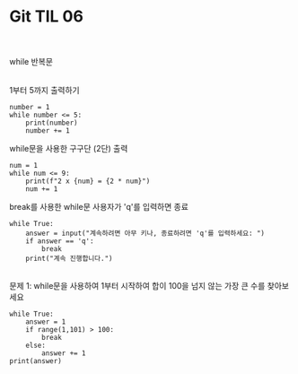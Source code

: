 # Git TIL 06 <br><br>
while 반복문

<br>
1부터 5까지 출력하기

```
number = 1
while number <= 5:
    print(number)
    number += 1
```

while문을 사용한 구구단 (2단) 출력

```
num = 1
while num <= 9:
    print(f"2 x {num} = {2 * num}")
    num += 1
```

break를 사용한 while문
사용자가 'q'를 입력하면 종료


```
while True:
    answer = input("계속하려면 아무 키나, 종료하려면 'q'를 입력하세요: ")
    if answer == 'q':
        break
    print("계속 진행합니다.")
```





<br>
문제 1: while문을 사용하여
1부터 시작하여 합이 100을 넘지 않는 
가장 큰 수를 찾아보세요
<br>

```
while True:
    answer = 1
    if range(1,101) > 100:
        break
    else:
        answer += 1
print(answer)
```